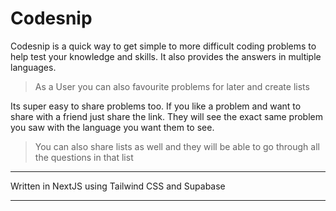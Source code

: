 # Codesnip

Codesnip is a quick way to get simple to more difficult coding problems to help test your knowledge and skills. It also provides the answers in multiple languages. 

> As a User you can also favourite problems for later and create lists

Its super easy to share problems too. If you like a problem and want to share with a friend just share the link. They will see the exact same problem you saw with the language you want them to see. 

> You can also share lists as well and they will be able to go through all the questions in that list

---


 Written in NextJS using Tailwind CSS and Supabase

---
